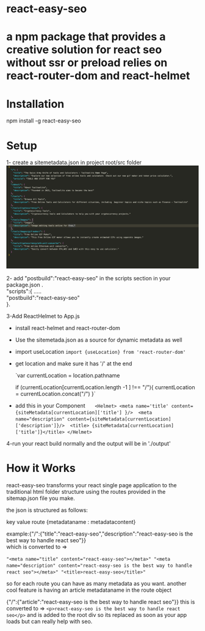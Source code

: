 # react-easy-seo

# a npm package that provides a  creative solution for react seo without ssr or preload relies on react-router-dom and react-helmet

# Installation
npm install -g react-easy-seo


# Setup


1- create a sitemetadata.json in project root/src folder
![sitemetadata json sample](https://raw.githubusercontent.com/ahanikotb/react-easy-seo/main/samplejson.png)

2- add "postbuild":"react-easy-seo" in the scripts section in your package.json .  
"scripts":{
    .....   
    "postbuild":"react-easy-seo"   
  }.   
  
3-Add ReactHelmet to App.js
   - install react-helmet and react-router-dom
   - Use the sitemetada.json  as a source for dynamic metadata as well
    
   - import useLocation
        `import {useLocation} from 'react-router-dom'`

   - get location and make sure it has '/' at the end
     
     `var currentLocation = location.pathname

       if (currentLocation[currentLocation.length -1 ] !== "/"){
        currentLocation = currentLocation.concat("/")
                      }`
     
   - add this in your Component
    `   <Helmet>
            <meta name='title' content={siteMetadata[currentLocation]['title'] }/> 
            <meta name="description" content={siteMetadata[currentLocation]['description']}/> 
            <title> {siteMetadata[currentLocation]['title']}</title>
        </Helmet>`

     
  
 
4-run your react build normally and the output will be in './output'

# How it Works 
react-easy-seo transforms your react single page application to the traditional html folder structure using the routes provided in the sitemap.json file you make.

the json is structured as follows:

key     value 
route   {metadataname : metadatacontent}

example:{"/":{"title":"react-easy-seo","description":"react-easy-seo is the best way to handle react seo"}}
<br/>
which is converted to =>

`
"<meta name="title" content="react-easy-seo"></meta>"
"<meta name="description" content="react-easy-seo is the best way to handle react seo"></meta>"
"<title>react-easy-seo</title>"
`

so for each route you can have as many metadata as you want.
another cool feature is having an article metadataname in the route object 

{"/":{"article":"react-easy-seo is the best way to handle react seo"}}
this is converted to => 
`<p>react-easy-seo is the best way to handle react seo</p>`
and is added to the root div so its replaced as soon as your app loads but can really help with seo.


